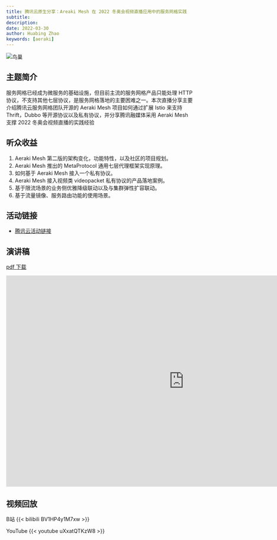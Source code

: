 ```yaml
---
title: 腾讯云原生分享：Areaki Mesh 在 2022 冬奥会视频直播应用中的服务网格实践
subtitle: 
description:  
date: 2022-03-30
author: Huabing Zhao
keywords: [aeraki]
---
```


![鸟巢](https://www.zhaohuabing.com/img/2022-03-30-aeraki-mesh-winter-olympics-practice/bird-nest.jpeg)

## 主题简介

服务网格已经成为微服务的基础设施，但目前主流的服务网格产品只能处理 HTTP 协议，不支持其他七层协议，是服务网格落地的主要困难之一。本次直播分享主要介绍腾讯云服务网格团队开源的 Aeraki Mesh 项目如何通过扩展 Istio 来支持 Thrift，Dubbo 等开源协议以及私有协议，并分享腾讯融媒体采用 Aeraki Mesh 支撑 2022 冬奥会视频直播的实践经验

## 听众收益

1. Aeraki Mesh 第二版的架构变化，功能特性，以及社区的项目规划。
2. Aeraki Mesh 推出的 MetaProtocol 通用七层代理框架实现原理。
3. 如何基于 Aeraki Mesh 接入一个私有协议。
2. Aeraki Mesh 接入视频类 videopacket 私有协议的产品落地案例。
3. 基于限流场景的业务侧优雅降级联动以及与集群弹性扩容联动。
4. 基于流量镜像、服务路由功能的使用场景。

## 活动链接
* [腾讯云活动链接](https://mp.weixin.qq.com/s/zp9q99mGyH2VD9Dij2owWg)

## 演讲稿

[pdf 下载](/img/2022-03-30-aeraki-mesh-winter-olympics-practice/slides.pdf)
<iframe src="https://docs.google.com/presentation/d/e/2PACX-1vS_SlDxcHWPLZxjx69ZGIBMos9FmDYpu2yW-cH4Ljoo9X5_Ucre2p6MlE6L0P4HVw/embed?start=false&loop=false&delayms=3000" frameborder="0" width="960" height="570" allowfullscreen="true" mozallowfullscreen="true" webkitallowfullscreen="true"></iframe>

## 视频回放
B站
{{< bilibili  BV1HP4y1M7xw >}}

YouTube
{{< youtube uXxatQTKzW8 >}} 
